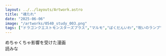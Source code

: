 ```yaml
---
layout: ../../layouts/Artwork.astro
title: "魂たれ"
date: "2025-06-06"
image: "/artworks/0540_study_003.png"
tags: ["ドラゴンクエストモンスターズプラス","マルモ","ばくだんいわ","呪いのランプ","メタルドラゴン"]
---
```


めちゃくちゃ影響を受けた漫画  
読みな
